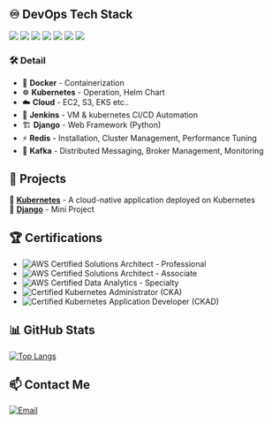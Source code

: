 ## ♾️ DevOps Tech Stack
<p>
  <img src="https://img.shields.io/badge/Kubernetes-326CE5?style=for-the-badge&logo=kubernetes&logoColor=white" />
  <img src="https://img.shields.io/badge/Jenkins-D24939?style=for-the-badge&logo=jenkins&logoColor=white" />
  <img src="https://img.shields.io/badge/AWS-232F3E?style=for-the-badge&logo=amazonaws&logoColor=white" />
  <img src="https://img.shields.io/badge/Docker-2496ED?style=for-the-badge&logo=docker&logoColor=white" />
  <img src="https://img.shields.io/badge/Django-092E20?style=for-the-badge&logo=django&logoColor=white" />
  <img src="https://img.shields.io/badge/Redis-DC382D?style=for-the-badge&logo=redis&logoColor=white" />
  <img src="https://img.shields.io/badge/Apache_Kafka-231F20?style=for-the-badge&logo=apache-kafka&logoColor=white" />
</p>

### 🛠 Detail
- 🐳 **Docker** - Containerization 
- ☸️ **Kubernetes** - Operation, Helm Chart
- ☁️ **Cloud** - EC2, S3, EKS etc..
- 🔧 **Jenkins** - VM & kubernetes CI/CD Automation
- 🏗 **Django** - Web Framework (Python)  
- ⚡ **Redis** - Installation, Cluster Management, Performance Tuning
- 📡 **Kafka** - Distributed Messaging, Broker Management, Monitoring

## 🚀 Projects
🔹 [**Kubernetes**](https://github.com/MeteorNote/Kubernetes) - A cloud-native application deployed on Kubernetes  
🔹 [**Django**](https://github.com/MeteorNote/Django_Practice) - Mini Project

## 🏆 Certifications
- ![AWS Certified Solutions Architect - Professional](https://img.shields.io/badge/AWS%20Certified-Solutions%20Architect%20Professional-FF9900?style=for-the-badge&logo=amazonaws&logoColor=white)  
- ![AWS Certified Solutions Architect - Associate](https://img.shields.io/badge/AWS%20Certified-Solutions%20Architect%20Associate-FF9900?style=for-the-badge&logo=amazonaws&logoColor=white)  
- ![AWS Certified Data Analytics - Specialty](https://img.shields.io/badge/AWS%20Certified-Data%20Analytics%20Specialty-FF9900?style=for-the-badge&logo=amazonaws&logoColor=white)  
- ![Certified Kubernetes Administrator (CKA)](https://img.shields.io/badge/Certified%20Kubernetes%20Administrator-326CE5?style=for-the-badge&logo=kubernetes&logoColor=white)  
- ![Certified Kubernetes Application Developer (CKAD)](https://img.shields.io/badge/Certified%20Kubernetes%20Application%20Developer-326CE5?style=for-the-badge&logo=kubernetes&logoColor=white)  

## 📊 GitHub Stats
[![Top Langs](https://github-readme-stats.vercel.app/api/top-langs/?username=MeteorNote&layout=pie)](https://github.com/anuraghazra/github-readme-stats)

## 📫 Contact Me
[![Email](https://img.shields.io/badge/Email-D14836?style=for-the-badge&logo=gmail&logoColor=white)](mailto:rbfpffldk56@gmail.com)











